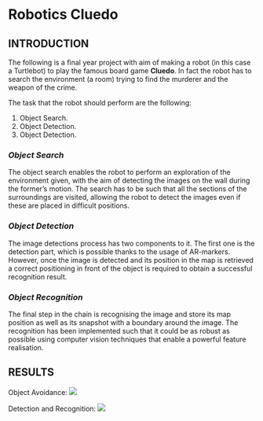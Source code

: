 # Robotics Cluedo

## **INTRODUCTION**

The following is a final year project with aim of making a robot (in this case a Turtlebot) to play the famous board game **Cluedo**. In fact the robot has to search the environment (a room) trying to find the murderer and the weapon of the crime.

The task that the robot should perform are the following:

1. Object Search.
2. Object Detection.
3. Object Detection.

### *Object Search*

The object search enables the robot to perform an exploration of the environment given, with the aim of detecting the images on the wall during the former’s motion. The search has to be such that all the sections of the surroundings are visited, allowing the robot to detect the images even if these are placed in difficult positions.


### *Object Detection*

The image detections process has two components to it. The first one is the detection part, which is possible thanks to the usage of AR-markers. However, once the image is detected and its position in the map is retrieved a correct positioning in front of the object is required to obtain a successful recognition result.

### *Object Recognition*

The final step in the chain is recognising the image and store its map position as well as its snapshot with a boundary around the image. The recognition has been implemented such that it could be as robust as possible using computer vision techniques that enable a powerful feature realisation.

## **RESULTS**

Object Avoidance:
![](https://giphy.com/gifs/3oxHQewMafsJwPYnkY)

Detection and Recognition:
![](https://giphy.com/gifs/3ohs7TDZMDM4ZjHPRC)
